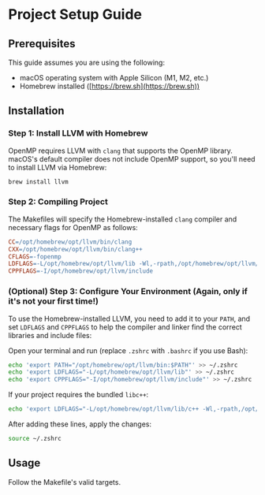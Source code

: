 # Project Setup Guide

## Prerequisites

This guide assumes you are using the following:

- macOS operating system with Apple Silicon (M1, M2, etc.)
- Homebrew installed ([https://brew.sh](https://brew.sh))

## Installation

### Step 1: Install LLVM with Homebrew

OpenMP requires LLVM with `clang` that supports the OpenMP library. macOS's default compiler does not include OpenMP support, so you'll need to install LLVM via Homebrew:

```sh
brew install llvm
```

### Step 2: Compiling Project

The Makefiles will specify the Homebrew-installed `clang` compiler and necessary flags for OpenMP as follows:

```makefile
CC=/opt/homebrew/opt/llvm/bin/clang
CXX=/opt/homebrew/opt/llvm/bin/clang++
CFLAGS=-fopenmp
LDFLAGS=-L/opt/homebrew/opt/llvm/lib -Wl,-rpath,/opt/homebrew/opt/llvm/lib
CPPFLAGS=-I/opt/homebrew/opt/llvm/include
```

### (Optional) Step 3: Configure Your Environment  (Again, only if it's not your first time!)

To use the Homebrew-installed LLVM, you need to add it to your `PATH`, and set `LDFLAGS` and `CPPFLAGS` to help the compiler and linker find the correct libraries and include files:

Open your terminal and run (replace `.zshrc` with `.bashrc` if you use Bash):

```sh
echo 'export PATH="/opt/homebrew/opt/llvm/bin:$PATH"' >> ~/.zshrc
echo 'export LDFLAGS="-L/opt/homebrew/opt/llvm/lib"' >> ~/.zshrc
echo 'export CPPFLAGS="-I/opt/homebrew/opt/llvm/include"' >> ~/.zshrc
```

If your project requires the bundled `libc++`:

```sh
echo 'export LDFLAGS="-L/opt/homebrew/opt/llvm/lib/c++ -Wl,-rpath,/opt/homebrew/opt/llvm/lib/c++"' >> ~/.zshrc
```

After adding these lines, apply the changes:

```sh
source ~/.zshrc
```


## Usage

Follow the Makefile's valid targets.
